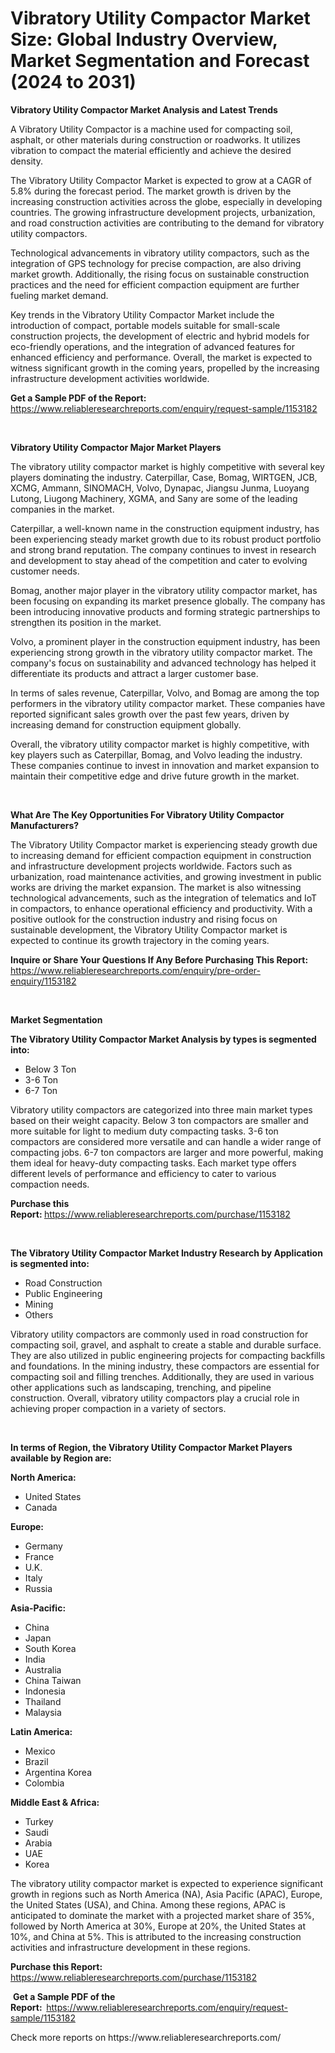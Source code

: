<p><h1>Vibratory Utility Compactor Market Size: Global Industry Overview, Market Segmentation and Forecast (2024 to 2031)</h1></p><p><strong>Vibratory Utility Compactor Market Analysis and Latest Trends</strong></p>
<p><p>A Vibratory Utility Compactor is a machine used for compacting soil, asphalt, or other materials during construction or roadworks. It utilizes vibration to compact the material efficiently and achieve the desired density.</p><p>The Vibratory Utility Compactor Market is expected to grow at a CAGR of 5.8% during the forecast period. The market growth is driven by the increasing construction activities across the globe, especially in developing countries. The growing infrastructure development projects, urbanization, and road construction activities are contributing to the demand for vibratory utility compactors.</p><p>Technological advancements in vibratory utility compactors, such as the integration of GPS technology for precise compaction, are also driving market growth. Additionally, the rising focus on sustainable construction practices and the need for efficient compaction equipment are further fueling market demand.</p><p>Key trends in the Vibratory Utility Compactor Market include the introduction of compact, portable models suitable for small-scale construction projects, the development of electric and hybrid models for eco-friendly operations, and the integration of advanced features for enhanced efficiency and performance. Overall, the market is expected to witness significant growth in the coming years, propelled by the increasing infrastructure development activities worldwide.</p></p>
<p><strong>Get a Sample PDF of the Report:&nbsp;</strong> <a href="https://www.reliableresearchreports.com/enquiry/request-sample/1153182">https://www.reliableresearchreports.com/enquiry/request-sample/1153182</a></p>
<p>&nbsp;</p>
<p><strong>Vibratory Utility Compactor Major Market Players</strong></p>
<p><p>The vibratory utility compactor market is highly competitive with several key players dominating the industry. Caterpillar, Case, Bomag, WIRTGEN, JCB, XCMG, Ammann, SINOMACH, Volvo, Dynapac, Jiangsu Junma, Luoyang Lutong, Liugong Machinery, XGMA, and Sany are some of the leading companies in the market.</p><p>Caterpillar, a well-known name in the construction equipment industry, has been experiencing steady market growth due to its robust product portfolio and strong brand reputation. The company continues to invest in research and development to stay ahead of the competition and cater to evolving customer needs.</p><p>Bomag, another major player in the vibratory utility compactor market, has been focusing on expanding its market presence globally. The company has been introducing innovative products and forming strategic partnerships to strengthen its position in the market.</p><p>Volvo, a prominent player in the construction equipment industry, has been experiencing strong growth in the vibratory utility compactor market. The company's focus on sustainability and advanced technology has helped it differentiate its products and attract a larger customer base.</p><p>In terms of sales revenue, Caterpillar, Volvo, and Bomag are among the top performers in the vibratory utility compactor market. These companies have reported significant sales growth over the past few years, driven by increasing demand for construction equipment globally.</p><p>Overall, the vibratory utility compactor market is highly competitive, with key players such as Caterpillar, Bomag, and Volvo leading the industry. These companies continue to invest in innovation and market expansion to maintain their competitive edge and drive future growth in the market.</p></p>
<p>&nbsp;</p>
<p><strong>What Are The Key Opportunities For Vibratory Utility Compactor Manufacturers?</strong></p>
<p><p>The Vibratory Utility Compactor market is experiencing steady growth due to increasing demand for efficient compaction equipment in construction and infrastructure development projects worldwide. Factors such as urbanization, road maintenance activities, and growing investment in public works are driving the market expansion. The market is also witnessing technological advancements, such as the integration of telematics and IoT in compactors, to enhance operational efficiency and productivity. With a positive outlook for the construction industry and rising focus on sustainable development, the Vibratory Utility Compactor market is expected to continue its growth trajectory in the coming years.</p></p>
<p><strong>Inquire or Share Your Questions If Any Before Purchasing This Report:</strong> <a href="https://www.reliableresearchreports.com/enquiry/pre-order-enquiry/1153182">https://www.reliableresearchreports.com/enquiry/pre-order-enquiry/1153182</a></p>
<p>&nbsp;</p>
<p><strong>Market Segmentation</strong></p>
<p><strong>The Vibratory Utility Compactor Market Analysis by types is segmented into:</strong></p>
<p><ul><li>Below 3 Ton</li><li>3-6 Ton</li><li>6-7 Ton</li></ul></p>
<p><p>Vibratory utility compactors are categorized into three main market types based on their weight capacity. Below 3 ton compactors are smaller and more suitable for light to medium duty compacting tasks. 3-6 ton compactors are considered more versatile and can handle a wider range of compacting jobs. 6-7 ton compactors are larger and more powerful, making them ideal for heavy-duty compacting tasks. Each market type offers different levels of performance and efficiency to cater to various compaction needs.</p></p>
<p><strong>Purchase this Report:&nbsp;</strong><a href="https://www.reliableresearchreports.com/purchase/1153182">https://www.reliableresearchreports.com/purchase/1153182</a></p>
<p>&nbsp;</p>
<p><strong>The Vibratory Utility Compactor Market Industry Research by Application is segmented into:</strong></p>
<p><ul><li>Road Construction</li><li>Public Engineering</li><li>Mining</li><li>Others</li></ul></p>
<p><p>Vibratory utility compactors are commonly used in road construction for compacting soil, gravel, and asphalt to create a stable and durable surface. They are also utilized in public engineering projects for compacting backfills and foundations. In the mining industry, these compactors are essential for compacting soil and filling trenches. Additionally, they are used in various other applications such as landscaping, trenching, and pipeline construction. Overall, vibratory utility compactors play a crucial role in achieving proper compaction in a variety of sectors.</p></p>
<p>&nbsp;</p>
<p><strong>In terms of Region, the Vibratory Utility Compactor Market Players available by Region are:</strong></p>
<p>
    <p> <strong> North America: </strong>
        <ul>
            <li>United States</li>
            <li>Canada</li>
        </ul>
        </p> 
    <p> <strong> Europe: </strong>
        <ul>
            <li>Germany</li>
            <li>France</li>
            <li>U.K.</li>
            <li>Italy</li>
            <li>Russia</li>
        </ul>
        </p> 
    <p> <strong> Asia-Pacific: </strong>
        <ul>
            <li>China</li>
            <li>Japan</li>
            <li>South Korea</li>
            <li>India</li>
            <li>Australia</li>
            <li>China Taiwan</li>
            <li>Indonesia</li>
            <li>Thailand</li>
            <li>Malaysia</li>
        </ul>
        </p> 
    <p> <strong> Latin America: </strong>
        <ul>
            <li>Mexico</li>
            <li>Brazil</li>
            <li>Argentina Korea</li>
            <li>Colombia</li>
        </ul>
        </p> 
    <p> <strong> Middle East & Africa: </strong>
        <ul>
            <li>Turkey</li>
            <li>Saudi</li>
            <li>Arabia</li>
            <li>UAE</li>
            <li>Korea</li>
        </ul>
    </p>
    </p>
<p><p>The vibratory utility compactor market is expected to experience significant growth in regions such as North America (NA), Asia Pacific (APAC), Europe, the United States (USA), and China. Among these regions, APAC is anticipated to dominate the market with a projected market share of 35%, followed by North America at 30%, Europe at 20%, the United States at 10%, and China at 5%. This is attributed to the increasing construction activities and infrastructure development in these regions.</p></p>
<p><strong>Purchase this Report: </strong><a href="https://www.reliableresearchreports.com/purchase/1153182">https://www.reliableresearchreports.com/purchase/1153182</a></p>
<p>&nbsp;<strong>Get a Sample PDF of the Report:&nbsp;&nbsp;</strong><a href="https://www.reliableresearchreports.com/enquiry/request-sample/1153182">https://www.reliableresearchreports.com/enquiry/request-sample/1153182</a></p>
<p><strong></strong></p>
<p>Check more reports on https://www.reliableresearchreports.com/</p>
